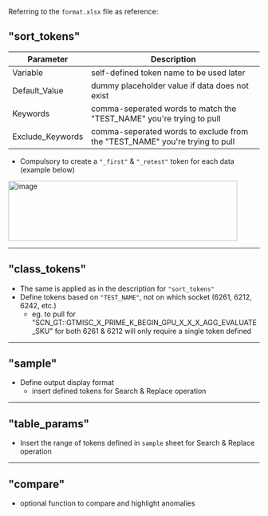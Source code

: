 Referring to the `format.xlsx` file as reference:

## "sort_tokens"

| Parameter | Description |
|-|-|
| Variable | self-defined token name to be used later |
| Default_Value | dummy placeholder value if data does not exist |
| Keywords | comma-seperated words to match the "TEST_NAME" you're trying to pull |
| Exclude_Keywords | comma-seperated words to exclude from the "TEST_NAME" you're trying to pull |

- Compulsory to create a `"_first"` & `"_retest"` token for each data (example below) 

<img width="459" height="120" alt="image" src="https://github.com/user-attachments/assets/beab0783-c25b-44e3-9578-7145acd262a4" />

---
## "class_tokens"
- The same is applied as in the description for `"sort_tokens"` 
- Define tokens based on `"TEST_NAME"`, not on which socket (6261, 6212, 6242, etc.)
  - eg. to pull for "SCN_GT::GTMISC_X_PRIME_K_BEGIN_GPU_X_X_X_AGG_EVALUATE_SKU" for both 6261 & 6212 will only require a single token defined
---
## "sample"
- Define output display format 
  - insert defined tokens for Search & Replace operation 
---
## "table_params"
- Insert the range of tokens defined in `sample` sheet for Search & Replace operation 
---
## "compare"
- optional function to compare and highlight anomalies
